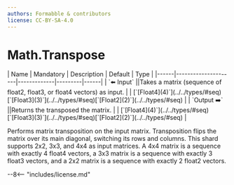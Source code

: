 ```yaml
---
authors: Formabble & contributors
license: CC-BY-SA-4.0
---
```



# Math.Transpose

<div class="sh-parameters" markdown="1">
| Name | Mandatory | Description | Default | Type |
|------|---------------------|-------------|---------|------|
| `⬅️ Input` ||Takes a matrix (sequence of float2, float3, or float4 vectors) as input. | | [`[Float4](4)`](../../types/#seq)[`[Float3](3)`](../../types/#seq)[`[Float2](2)`](../../types/#seq) |
| `Output ➡️` ||Returns the transposed the matrix. | | [`[Float4](4)`](../../types/#seq)[`[Float3](3)`](../../types/#seq)[`[Float2](2)`](../../types/#seq) |

</div>

Performs matrix transposition on the input matrix. Transposition flips the matrix over its main diagonal, switching its rows and columns. This shard supports 2x2, 3x3, and 4x4 as input matrices. A 4x4 matrix is a sequence with exactly 4 float4 vectors, a 3x3 matrix is a sequence with exactly 3 float3 vectors, and a 2x2 matrix is a sequence with exactly 2 float2 vectors.

--8<-- "includes/license.md"

